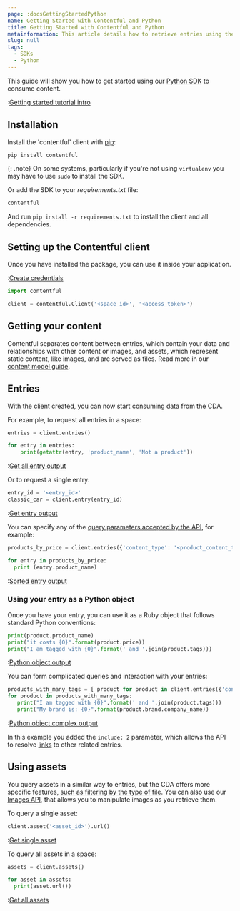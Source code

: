 ```yaml
---
page: :docsGettingStartedPython
name: Getting Started with Contentful and Python
title: Getting Started with Contentful and Python
metainformation: This article details how to retrieve entries using the Python CDA SDK.
slug: null
tags:
  - SDKs
  - Python
---
```


This guide will show you how to get started using our [Python SDK](https://github.com/contentful/contentful.py) to consume content.

:[Getting started tutorial intro](../../_partials/getting-started-intro.md)

## Installation

Install the 'contentful' client with [pip](https://pypi.python.org/pypi/pip):

```bash
pip install contentful
```

{: .note}
On some systems, particularly if you're not using `virtualenv` you may have to use `sudo` to install the SDK.

Or add the SDK to your _requirements.txt_ file:

```python
contentful
```

And run `pip install -r requirements.txt` to install the client and all dependencies.

## Setting up the Contentful client

Once you have installed the package, you can use it inside your application.

:[Create credentials](../../_partials/credentials.md)

```python
import contentful

client = contentful.Client('<space_id>', '<access_token>')
```

## Getting your content

Contentful separates content between entries, which contain your data and relationships with other content or images, and assets, which represent static content, like images, and are served as files. Read more in our [content model guide](/developers/docs/concepts/data-model/).

## Entries

With the client created, you can now start consuming data from the CDA.

For example, to request all entries in a space:

```python
entries = client.entries()

for entry in entries:
    print(getattr(entry, 'product_name', 'Not a product'))
```

:[Get all entry output](../../_partials/get-all-entry-output-python.md)

Or to request a single entry:

```python
entry_id = '<entry_id>'
classic_car = client.entry(entry_id)
```

:[Get entry output](../../_partials/get-entry-output.md)

You can specify any of the [query parameters accepted by the API](/developers/docs/references/content-delivery-api/#/reference/search-parameters), for example:

```python
products_by_price = client.entries({'content_type': '<product_content_type_id>', 'order': 'fields.price'})

for entry in products_by_price:
  print (entry.product_name)
```

:[Sorted entry output](../../_partials/sorted-entries-out.md)

### Using your entry as a Python object

Once you have your entry, you can use it as a Ruby object that follows standard Python conventions:

```python
print(product.product_name)
print("it costs {0}".format(product.price))
print("I am tagged with {0}".format(' and '.join(product.tags)))
```

:[Python object output](../../_partials/ruby-python-object-output.md)

You can form complicated queries and interaction with your entries:

```python
products_with_many_tags = [ product for product in client.entries({'content_type': '<product_content_type_id>', 'include': 2}) if product.tags.size > 2 ]
for product in products_with_many_tags:
   print("I am tagged with {0}".format(' and '.join(product.tags)))
   print("My brand is: {0}".format(product.brand.company_name))
```

:[Python object complex output](../../_partials/ruby-python-object-complex-output.md)

In this example you added the `include: 2` parameter, which allows the API to resolve [links](/developers/docs/concepts/links/) to other related entries.

## Using assets

You query assets in a similar way to entries, but the CDA offers more specific features, [such as filtering by the type of file](/developers/docs/references/content-delivery-api/#/reference/search-parameters/filtering-assets-by-mime-type/). You can also use our [Images API](/developers/docs/references/images-api/), that allows you to manipulate images as you retrieve them.

To query a single asset:

```python
client.asset('<asset_id>').url()
```

:[Get single asset](../../_partials/get-asset-output.md)

To query all assets in a space:

```python
assets = client.assets()

for asset in assets:
  print(asset.url())
```

:[Get all assets](../../_partials/get-all-asset-output.md)
